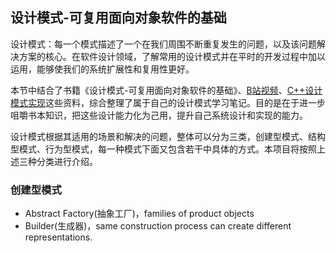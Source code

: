 ## 设计模式-可复用面向对象软件的基础
设计模式：每一个模式描述了一个在我们周围不断重复发生的问题，以及该问题解决方案的核心。在软件设计领域，了解常用的设计模式并在平时的开发过程中加以运用，能够使我们的系统扩展性和复用性更好。

本节中结合了书籍《设计模式-可复用面向对象软件的基础》、[B站视频](https://www.bilibili.com/video/BV1kW411P7KS?p=1)、[C++设计模式实现](https://github.com/JakubVojvoda/design-patterns-cpp)这些资料，综合整理了属于自己的设计模式学习笔记。目的是在于进一步咀嚼书本知识，把这些设计能力化为己用，提升自己系统设计和实现的能力。

设计模式根据其适用的场景和解决的问题，整体可以分为三类，创建型模式、结构型模式、行为型模式，每一种模式下面又包含若干中具体的方式。本项目将按照上述三种分类进行介绍。

### 创建型模式
- Abstract Factory(抽象工厂)，families of product objects
- Builder(生成器)，same construction process can create different representations.

